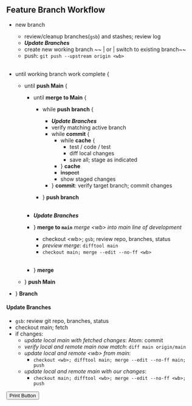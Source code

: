 ## Feature Branch Workflow

- new branch
  - review/cleanup branches(`gsb`) and stashes; review log
  - ***Update Branches***
  - create new working branch ~~ | or | switch to existing branch~~
  - push: `git push --upstream origin <wb>`<br/><br/>

- until working branch work complete {
  - until **push Main** {
    - until **merge to Main** {

      - while **push branch** {
        - ***Update Branches***
        - verify matching active branch
        - while **commit** {
          - while **cache** {
            - test / code / test
            - diff local changes
            - save all; stage as indicated
          - } **cache**
          - ~~Inspect~~
          - show staged changes
        - } **commit**: verify target branch; commit changes

      - } **push branch**
<br/><br/>
    - ***Update Branches***
    - } **merge to `main`** *merge &lt;wb&gt; into main line of development*
      - checkout &lt;wb&gt;; `gsb`; review repo, branches, status
      - *preview merge*: `difftool main`
      - `checkout main; merge --edit --no-ff <wb>`<br><br>
    - } **merge**
  - } **push Main**
- } **Branch**

#### Update Branches
- `gsb`: review git repo, branches, status
- checkout main; fetch
- if changes:
  - *update local main with fetched changes*: Atom: commit
  - *verify local and remote main now match*: `diff main origin/main`
  - *update local and remote &lt;wb&gt; from main*:
    - `checkout <wb>; difftool main; merge --edit --no-ff main; push`
  - *update local and remote main with our changes*:
    - `checkout main; difftool <wb>; merge --edit --no-ff <wb>; push`

<button onclick="window.print()">Print Button</button>
